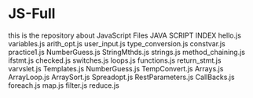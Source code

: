 # JS-Full
this is the repository about JavaScript Files 
                                                    JAVA SCRIPT INDEX
hello.js
variables.js
arith_opt.js
user_input.js
type_conversion.js
constvar.js
practice1.js
NumberGuess.js
StringMthds.js 
strings.js
method_chaining.js
ifstmt.js
checked.js
switches.js 
loops.js
functions.js
return_stmt.js
varvslet.js
Templates.js
NumberGuess.js
TempConvert.js
Arrays.js 
ArrayLoop.js
ArraySort.js
Spreadopt.js
RestParameters.js 
CallBacks.js
foreach.js 
map.js
filter.js
reduce.js
